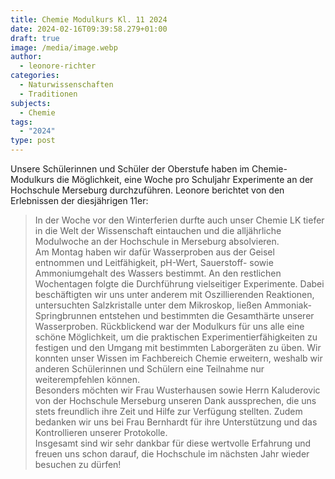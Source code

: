 ```yaml
---
title: Chemie Modulkurs Kl. 11 2024
date: 2024-02-16T09:39:58.279+01:00
draft: true
image: /media/image.webp
author:
  - leonore-richter
categories:
  - Naturwissenschaften
  - Traditionen
subjects:
  - Chemie
tags:
  - "2024"
type: post
---
```

Unsere Schülerinnen und Schüler der Oberstufe haben im Chemie-Modulkurs die Möglichkeit, eine Woche pro Schuljahr Experimente an der Hochschule Merseburg durchzuführen. Leonore berichtet von den Erlebnissen der diesjährigen 11er:

> In der Woche vor den Winterferien durfte auch unser Chemie LK tiefer in die Welt der Wissenschaft eintauchen und die alljährliche Modulwoche an der Hochschule in Merseburg absolvieren.   
> Am Montag haben wir dafür Wasserproben aus der Geisel entnommen und Leitfähigkeit, pH-Wert, Sauerstoff- sowie Ammoniumgehalt des Wassers bestimmt. An den restlichen Wochentagen folgte die Durchführung vielseitiger Experimente. Dabei beschäftigten wir uns unter anderem mit Oszillierenden Reaktionen, untersuchten Salzkristalle unter dem Mikroskop, ließen Ammoniak-Springbrunnen entstehen und bestimmten die Gesamthärte unserer Wasserproben. 
> Rückblickend war der Modulkurs für uns alle eine schöne Möglichkeit, um die praktischen Experimentierfähigkeiten zu festigen und den Umgang mit bestimmten Laborgeräten zu üben. Wir konnten unser Wissen im Fachbereich Chemie erweitern, weshalb wir anderen Schülerinnen und Schülern eine Teilnahme nur weiterempfehlen können.   
> Besonders möchten wir Frau Wusterhausen sowie Herrn Kaluderovic von der Hochschule Merseburg unseren Dank aussprechen, die uns stets freundlich ihre Zeit und Hilfe zur Verfügung stellten. Zudem bedanken wir uns bei Frau Bernhardt für ihre Unterstützung und das Kontrollieren unserer Protokolle.   
> Insgesamt sind wir sehr dankbar für diese wertvolle Erfahrung und freuen uns schon darauf, die Hochschule im nächsten Jahr wieder besuchen zu dürfen!




